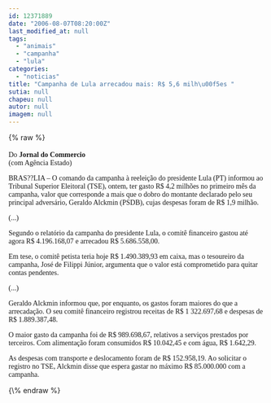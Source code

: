 ```yaml
---
id: 12371889
date: "2006-08-07T08:20:00Z"
last_modified_at: null
tags:
  - "animais"
  - "campanha"
  - "lula"
categories:
  - "noticias"
title: "Campanha de Lula arrecadou mais: R$ 5,6 milh\u00f5es "
sutia: null
chapeu: null
autor: null
imagem: null
---
```

{\% raw %}
<p><FONT size=4></p>
<p><P></FONT><FONT face=Verdana>Do <STRONG>Jornal do Commercio<BR></STRONG>(com Agência Estado)</FONT></P></p>
<p><P><FONT face=Verdana>BRAS??LIA – O comando da campanha à reeleição do presidente Lula (PT) informou ao Tribunal Superior Eleitoral (TSE), ontem, ter gasto R$ 4,2 milhões no primeiro mês da campanha, valor que corresponde a mais que o dobro do montante declarado pelo seu principal adversário, Geraldo Alckmin (PSDB), cujas despesas foram de R$ 1,9 milhão.</FONT></P></p>
<p><P><FONT face=Verdana>(...)</FONT></P></p>
<p><P><FONT face=Verdana>Segundo o relatório da campanha do presidente Lula, o comitê financeiro gastou até agora R$ 4.196.168,07 e arrecadou R$ 5.686.558,00. </FONT></P></p>
<p><P><FONT face=Verdana>Em tese, o comitê petista teria hoje R$ 1.490.389,93 em caixa, mas o tesoureiro da campanha, José de Filippi Júnior, argumenta que o valor está comprometido para quitar contas pendentes. </FONT></P></p>
<p><P><FONT face=Verdana>(...)</FONT></P></p>
<p><P><FONT face=Verdana>Geraldo Alckmin informou que, por enquanto, os gastos foram maiores do que a arrecadação. </FONT><FONT face=Verdana>O seu comitê financeiro registrou receitas de R$ 1 322.697,68 e despesas de R$ 1.889.387,48. </FONT></P></p>
<p><P><FONT face=Verdana>O maior gasto da campanha foi de R$ 989.698,67, relativos a serviços prestados por terceiros. Com alimentação foram consumidos R$ 10.042,45 e com água, R$ 1.642,29. </FONT></P></p>
<p><P><FONT face=Verdana>As despesas com transporte e deslocamento foram de R$ 152.958,19. Ao solicitar o registro no TSE, Alckmin disse que espera gastar no máximo R$ 85.000.000 com a campanha.<BR></P></FONT> </p>
{\% endraw %}